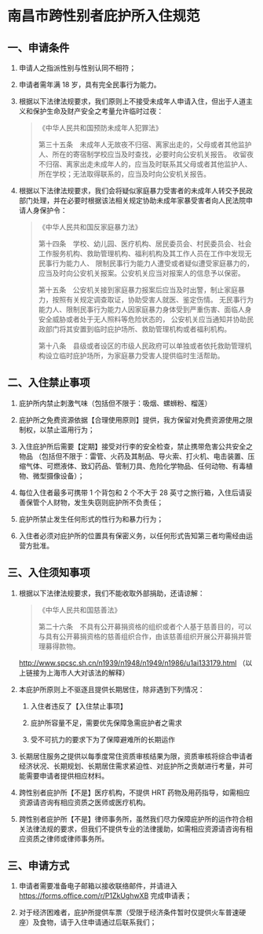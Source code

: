 # 南昌市跨性别者庇护所入住规范

## 一、申请条件

1. 申请人之指派性别与性别认同不相符；

2. 申请者需年满 18 岁，具有完全民事行为能力。

3. 根据以下法律法规要求，我们原则上不接受未成年人申请入住，但出于人道主义和保护生命及财产安全之考量允许临时过夜：

   > 《中华人民共和国预防未成年人犯罪法》
   >
   > 第三十五条　未成年人无故夜不归宿、离家出走的，父母或者其他监护人、所在的寄宿制学校应当及时查找，必要时向公安机关报告。
   > 收留夜不归宿、离家出走未成年人的，应当及时联系其父母或者其他监护人、所在学校；无法取得联系的，应当及时向公安机关报告。

4. 根据以下法律法规要求，我们会将疑似家庭暴力受害者的未成年人转交予民政部门处理，并在必要时根据该法相关规定协助未成年家暴受害者向人民法院申请人身保护令：

   > 《中华人民共和国反家庭暴力法》
   >
   > 第十四条　学校、幼儿园、医疗机构、居民委员会、村民委员会、社会工作服务机构、救助管理机构、福利机构及其工作人员在工作中发现无民事行为能力人、
   > 限制民事行为能力人遭受或者疑似遭受家庭暴力的，应当及时向公安机关报案。公安机关应当对报案人的信息予以保密。
   >
   > 第十五条　公安机关接到家庭暴力报案后应当及时出警，制止家庭暴力，按照有关规定调查取证，协助受害人就医、鉴定伤情。
   > 无民事行为能力人、限制民事行为能力人因家庭暴力身体受到严重伤害、面临人身安全威胁或者处于无人照料等危险状态的，
   > 公安机关应当通知并协助民政部门将其安置到临时庇护场所、救助管理机构或者福利机构。
   >
   > 第十八条　县级或者设区的市级人民政府可以单独或者依托救助管理机构设立临时庇护场所，为家庭暴力受害人提供临时生活帮助。

## 二、入住禁止事项

1. 庇护所内禁止刺激气味（包括但不限于：吸烟、螺蛳粉、榴莲）

2. 庇护所之免费资源依据【合理使用原则】提供，我方保留对免费资源使用之限制权，以禁止滥用行为；

3. 入住庇护所后需要【定期】接受对行李的安全检查，禁止携带危害公共安全之物品
   （包括但不限于：雷管、火药及其制品、导火索、打火机、电击装置、压缩气体、可燃液体、致幻药品、管制刀具、危险化学物品、任何动物、有毒植物、微型摄像设备）；

4. 每位入住者最多可携带 1 个背包和 2 个不大于 28 英寸之旅行箱，入住后请妥善保管个人财物，发生失窃则庇护所不负责任；

5. 庇护所禁止发生任何形式的性行为和暴力行为；

6. 入住者必须对庇护所的位置具有保密义务，以任何形式告知第三者均需经由运营方批准。

## 三、入住须知事项

1. 根据以下法律法规要求，我们不能收取外部捐助，还请谅解：

   > 《中华人民共和国慈善法》
   >
   > 第二十六条　不具有公开募捐资格的组织或者个人基于慈善目的，可以与具有公开募捐资格的慈善组织合作，由该慈善组织开展公开募捐并管理募得款物。

   <http://www.spcsc.sh.cn/n1939/n1948/n1949/n1986/u1ai133179.html> （以上链接为上海市人大对该法的解释）

2. 本庇护所原则上不驱逐且提供长期居住，除非遇到下列情况：

   1. 入住者违反了【入住禁止事项】

   2. 庇护所容量不足，需要优先保障急需庇护者之需求

   3. 受不可抗力的要求下为了保障避难所的长期运作

3. 长期居住服务之提供以每季度常住资质审核结果为限，资质审核将综合申请者经济状况、长期规划、长期居住需求紧迫性、对庇护所之贡献进行考量，并可能需要申请者提供相应材料。

4. 跨性别者庇护所【不是】医疗机构，不提供 HRT 药物及用药指导，如需相应资源请咨询有相应资质之医师或医疗机构。

5. 跨性别者庇护所【不是】律师事务所，虽然我们尽力保障庇护所的运作符合相关法律法规的要求，但我们不提供专业的法律援助，如需相应资源请咨询有相应资质之律师或律师事务所。

## 三、申请方式

1. 申请者需要准备电子邮箱以接收联络邮件，并请进入 <https://forms.office.com/r/P1ZkUghwXB> 完成申请表；

2. 对于经济困难者，庇护所提供车票（受限于经济条件暂时仅提供火车普速硬座）及食物，请于入住申请通过后联系我们；
